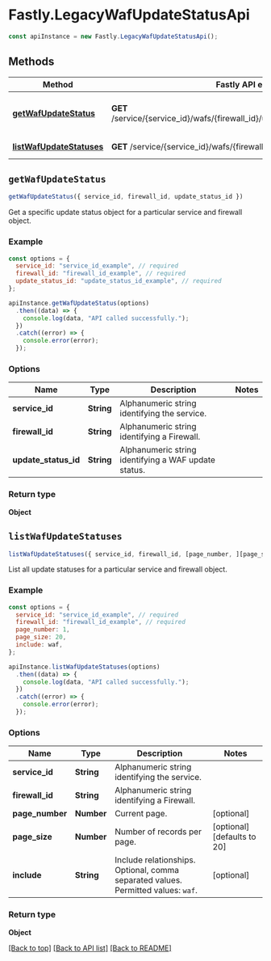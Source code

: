 # Fastly.LegacyWafUpdateStatusApi

```javascript
const apiInstance = new Fastly.LegacyWafUpdateStatusApi();
```
## Methods

Method | Fastly API endpoint | Description
------------- | ------------- | -------------
[**getWafUpdateStatus**](LegacyWafUpdateStatusApi.md#getWafUpdateStatus) | **GET** /service/{service_id}/wafs/{firewall_id}/update_statuses/{update_status_id} | Get the status of a WAF update
[**listWafUpdateStatuses**](LegacyWafUpdateStatusApi.md#listWafUpdateStatuses) | **GET** /service/{service_id}/wafs/{firewall_id}/update_statuses | List update statuses


## `getWafUpdateStatus`

```javascript
getWafUpdateStatus({ service_id, firewall_id, update_status_id })
```

Get a specific update status object for a particular service and firewall object.

### Example

```javascript
const options = {
  service_id: "service_id_example", // required
  firewall_id: "firewall_id_example", // required
  update_status_id: "update_status_id_example", // required
};

apiInstance.getWafUpdateStatus(options)
  .then((data) => {
    console.log(data, "API called successfully.");
  })
  .catch((error) => {
    console.error(error);
  });
```

### Options

Name | Type | Description  | Notes
------------- | ------------- | ------------- | -------------
**service_id** | **String** | Alphanumeric string identifying the service. |
**firewall_id** | **String** | Alphanumeric string identifying a Firewall. |
**update_status_id** | **String** | Alphanumeric string identifying a WAF update status. |

### Return type

**Object**


## `listWafUpdateStatuses`

```javascript
listWafUpdateStatuses({ service_id, firewall_id, [page_number, ][page_size, ][include] })
```

List all update statuses for a particular service and firewall object.

### Example

```javascript
const options = {
  service_id: "service_id_example", // required
  firewall_id: "firewall_id_example", // required
  page_number: 1,
  page_size: 20,
  include: waf,
};

apiInstance.listWafUpdateStatuses(options)
  .then((data) => {
    console.log(data, "API called successfully.");
  })
  .catch((error) => {
    console.error(error);
  });
```

### Options

Name | Type | Description  | Notes
------------- | ------------- | ------------- | -------------
**service_id** | **String** | Alphanumeric string identifying the service. |
**firewall_id** | **String** | Alphanumeric string identifying a Firewall. |
**page_number** | **Number** | Current page. | [optional]
**page_size** | **Number** | Number of records per page. | [optional] [defaults to 20]
**include** | **String** | Include relationships. Optional, comma separated values. Permitted values: `waf`.  | [optional]

### Return type

**Object**


[[Back to top]](#) [[Back to API list]](../../README.md#endpoints)
[[Back to README]](../../README.md)

